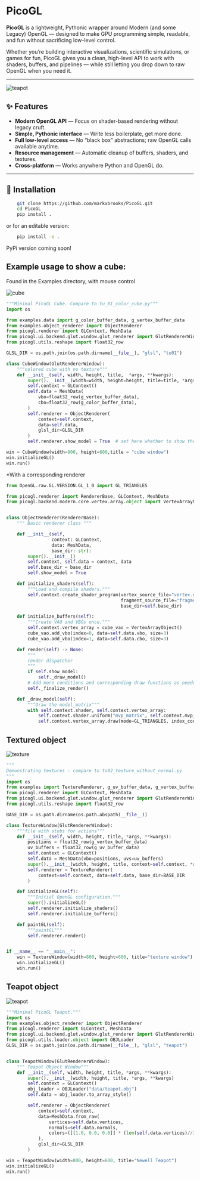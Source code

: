 # PicoGL

**PicoGL** is a lightweight, Pythonic wrapper around Modern (and some Legacy) OpenGL — designed to make GPU programming simple, readable, and fun without sacrificing low-level control.

Whether you’re building interactive visualizations, scientific simulations, or games for fun, PicoGL gives you a clean, high-level API to work with shaders, buffers, and pipelines — while still letting you drop down to raw OpenGL when you need it.

---
![teapot](newell_teapot.PNG)


## ✨ Features

- **Modern OpenGL API** — Focus on shader-based rendering without legacy cruft.
- **Simple, Pythonic interface** — Write less boilerplate, get more done.
- **Full low-level access** — No “black box” abstractions; raw OpenGL calls available anytime.
- **Resource management** — Automatic cleanup of buffers, shaders, and textures.
- **Cross-platform** — Works anywhere Python and OpenGL do.

---

## 🚀 Installation

```bash
    git clone https://github.com/markxbrooks/PicoGL.git
    cd PicoGL
    pip install .
```
or for an editable version:

```bash
    pip install -e .
```
PyPi version coming soon!

##  Example usage to show a cube:
Found in the Examples directory, with mouse control

![cube](cube.png)

```python
"""Minimal PicoGL Cube. Compare to tu_01_color_cube.py"""
import os

from examples.data import g_color_buffer_data, g_vertex_buffer_data
from examples.object_renderer import ObjectRenderer
from picogl.renderer import GLContext, MeshData
from picogl.ui.backend.glut.window.glut_renderer import GlutRendererWindow
from picogl.utils.reshape import float32_row

GLSL_DIR = os.path.join(os.path.dirname(__file__), "glsl", "tu01")

class CubeWindow(GlutRendererWindow):
    """colored cube with no texture"""
    def __init__(self, width, height, title,  *args, **kwargs):
        super().__init__(width=width, height=height, title=title, *args, **kwargs)
        self.context = GLContext()
        self.data = MeshData(
            vbo=float32_row(g_vertex_buffer_data),
            cbo=float32_row(g_color_buffer_data),
        )
        self.renderer = ObjectRenderer(
            context=self.context,
            data=self.data,
            glsl_dir=GLSL_DIR
        )
        self.renderer.show_model = True  # set here whether to show the cube

win = CubeWindow(width=800, height=600,title = "cube window")
win.initializeGL()
win.run()
```
*With a corresponding renderer

```python
from OpenGL.raw.GL.VERSION.GL_1_0 import GL_TRIANGLES

from picogl.renderer import RendererBase, GLContext, MeshData
from picogl.backend.modern.core.vertex.array.object import VertexArrayObject


class ObjectRenderer(RendererBase):
    """ Basic renderer class """

    def __init__(self,
                 context: GLContext,
                 data: MeshData,
                 base_dir: str):
        super().__init__()
        self.context, self.data = context, data
        self.base_dir = base_dir
        self.show_model = True

    def initialize_shaders(self):
        """Load and compile shaders."""
        self.context.create_shader_program(vertex_source_file="vertex.glsl",
                                           fragment_source_file="fragment.glsl",
                                           base_dir=self.base_dir)

    def initialize_buffers(self):
        """Create VAO and VBOs once."""
        self.context.vertex_array = cube_vao = VertexArrayObject()
        cube_vao.add_vbo(index=0, data=self.data.vbo, size=3)
        cube_vao.add_vbo(index=1, data=self.data.cbo, size=3)

    def render(self) -> None:
        """
        render dispatcher
        """
        if self.show_model:
            self._draw_model()
        # Add more conditions and corresponding draw functions as needed
        self._finalize_render()

    def _draw_model(self):
        """Draw the model_matrix"""
        with self.context.shader, self.context.vertex_array:
            self.context.shader.uniform("mvp_matrix", self.context.mvp_matrix)
            self.context.vertex_array.draw(mode=GL_TRIANGLES, index_count=self.data.vertex_count)

```
## Textured object
![texture](texture.PNG)

```python
"""
Demonstrating textures - compare to tu02_texture_without_normal.py
"""
import os
from examples import TextureRenderer, g_uv_buffer_data, g_vertex_buffer_data
from picogl.renderer import GLContext, MeshData
from picogl.ui.backend.glut.window.glut_renderer import GlutRendererWindow
from picogl.utils.reshape import float32_row

BASE_DIR = os.path.dirname(os.path.abspath(__file__))

class TextureWindow(GlutRendererWindow):
    """file with stubs for actions"""
    def __init__(self, width, height, title, *args, **kwargs):
        positions = float32_row(g_vertex_buffer_data)
        uv_buffers = float32_row(g_uv_buffer_data)
        self.context = GLContext()
        self.data = MeshData(vbo=positions, uvs=uv_buffers)
        super().__init__(width, height, title, context=self.context, *args, **kwargs)
        self.renderer = TextureRenderer(
            context=self.context, data=self.data, base_dir=BASE_DIR
        )

    def initializeGL(self):
        """Initial OpenGL configuration."""
        super().initializeGL()
        self.renderer.initialize_shaders()
        self.renderer.initialize_buffers()

    def paintGL(self):
        """paintGL"""
        self.renderer.render()


if __name__ == "__main__":
    win = TextureWindow(width=800, height=600, title="texture window")
    win.initializeGL()
    win.run()
```

## Teapot object
![teapot](newell_teapot.PNG)
```python
"""Minimal PicoGL Teapot."""
import os
from examples.object_renderer import ObjectRenderer
from picogl.renderer import GLContext, MeshData
from picogl.ui.backend.glut.window.glut_renderer import GlutRendererWindow
from picogl.utils.loader.object import OBJLoader
GLSL_DIR = os.path.join(os.path.dirname(__file__), "glsl", "teapot")


class TeapotWindow(GlutRendererWindow):
    """ Teapot Object Window"""
    def __init__(self, width, height, title, *args, **kwargs):
        super().__init__(width, height, title, *args, **kwargs)
        self.context = GLContext()
        obj_loader = OBJLoader("data/teapot.obj")
        self.data = obj_loader.to_array_style()

        self.renderer = ObjectRenderer(
            context=self.context,
            data=MeshData.from_raw(
                vertices=self.data.vertices,
                normals=self.data.normals,
                colors=([[1.0, 0.0, 0.0]] * (len(self.data.vertices)//3))
            ),
            glsl_dir=GLSL_DIR
        )

win = TeapotWindow(width=800, height=600, title="Newell Teapot")
win.initializeGL()
win.run()
```